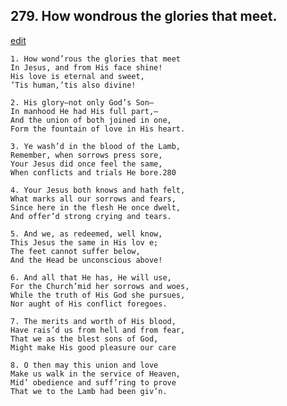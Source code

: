 
## 279.  How wondrous the glories that meet.
[edit](https://docs.google.com/document/d/1gnGNowcwvl37HHu57Fdzzon8vOZsY2w%2D/edit?mode=html)



    1. How wond’rous the glories that meet
    In Jesus, and from His face shine!
    His love is eternal and sweet,
    ’Tis human,’tis also divine!

    2. His glory—not only God’s Son—
    In manhood He had His full part,— 
    And the union of both joined in one, 
    Form the fountain of love in His heart.

    3. Ye wash’d in the blood of the Lamb,
    Remember, when sorrows press sore, 
    Your Jesus did once feel the same,
    When conflicts and trials He bore.280

    4. Your Jesus both knows and hath felt,
    What marks all our sorrows and fears, 
    Since here in the flesh He once dwelt,
    And offer’d strong crying and tears.

    5. And we, as redeemed, well know,
    This Jesus the same in His lov e;
    The feet cannot suffer below,
    And the Head be unconscious above!

    6. And all that He has, He will use,
    For the Church’mid her sorrows and woes, 
    While the truth of His God she pursues,
    Nor aught of His conflict foregoes.

    7. The merits and worth of His blood,
    Have rais’d us from hell and from fear, 
    That we as the blest sons of God,
    Might make His good pleasure our care

    8. O then may this union and love
    Make us walk in the service of Heaven, 
    Mid’ obedience and suff’ring to prove 
    That we to the Lamb had been giv’n.
